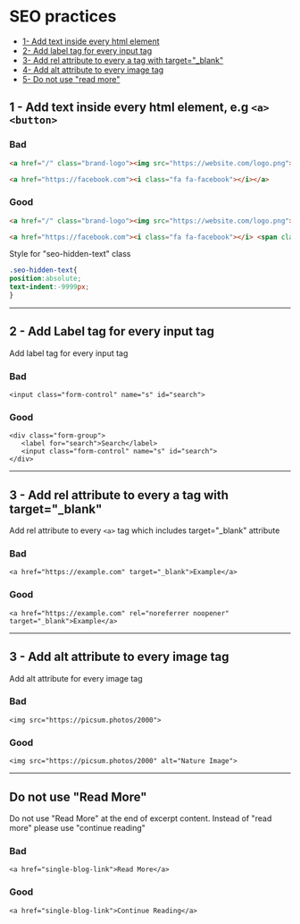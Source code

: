 # SEO practices

- [1- Add text inside every html element](#add-text) 
- [2- Add label tag for every input tag](#add-label) 
- [3- Add rel attribute to every a tag with target="_blank"](#add-rel) 
- [4- Add alt attribute to every image tag](#add-alt) 
- [5- Do not use "read more"](#no-read-more) 

## 1 - Add text inside every html element, e.g `<a>` `<button>` <a name="add-text"></a>

### Bad

```html
<a href="/" class="brand-logo"><img src="https://website.com/logo.png"></a>
```

```html
<a href="https://facebook.com"><i class="fa fa-facebook"></i></a>
```

### Good


```html
<a href="/" class="brand-logo"><img src="https://website.com/logo.png"> <span class="seo-hidden-text">Website Name</span></a>
```

```html
<a href="https://facebook.com"><i class="fa fa-facebook"></i> <span class="seo-hidden-text">Facebook</span></a>
```

Style for "seo-hidden-text" class
```css
.seo-hidden-text{
position:absolute;
text-indent:-9999px;
}
```

--------
## 2 - Add Label tag for every input tag  <a name="add-label"></a>


Add label tag for every input tag

### Bad
```
<input class="form-control" name="s" id="search"> 
```

### Good
```
<div class="form-group">
   <label for="search">Search</label>
   <input class="form-control" name="s" id="search"> 
</div>
```

---------

## 3 - Add rel attribute to every a tag with target="_blank" <a name="add-rel"></a>

Add rel attribute to every `<a>` tag which includes target="_blank" attribute

### Bad 
```
<a href="https://example.com" target="_blank">Example</a>
```

### Good 
```
<a href="https://example.com" rel="noreferrer noopener" target="_blank">Example</a>
```

---------

## 3 - Add alt attribute to every image tag <a name="add-alt"></a>

Add alt attribute for every image tag

### Bad 
```
<img src="https://picsum.photos/2000">
```

### Good 
```
<img src="https://picsum.photos/2000" alt="Nature Image">
```
------

## Do not use "Read More" <a name="no-read-more"></a>

Do not use "Read More" at the end of excerpt content. Instead of "read more" please use "continue reading"


### Bad
```
<a href="single-blog-link">Read More</a>
```

### Good
```
<a href="single-blog-link">Continue Reading</a>
```
